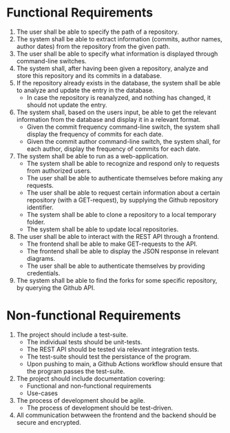 # Functional Requirements

1. The user shall be able to specify the path of a repository.
2. The system shall be able to extract information (commits, author names, author dates) from the repository from the given path.
3. The user shall be able to specify what information is displayed through command-line switches.
4. The system shall, after having been given a repository, analyze and store this repository and its commits in a database.
5. If the repository already exists in the database, the system shall be able to analyze and update the entry in the database.
    - In case the repository is reanalyzed, and nothing has changed, it should not update the entry.
6. The system shall, based on the users input, be able to get the relevant information from the database and display it in a relevant format.
    - Given the commit frequency command-line switch, the system shall display the frequency of commits for each date.
    - Given the commit author command-line switch, the system shall, for each author, display the frequency of commits for each date.
7. The system shall be able to run as a web-application.
    - The system shall be able to recognize and respond only to requests from authorized users.
    - The user shall be able to authenticate themselves before making any requests.
    - The user shall be able to request certain information about a certain repository (with a GET-request), by supplying the Github repository identifier.
    - The system shall be able to clone a repository to a local temporary folder.
    - The system shall be able to update local repositories.
8. The user shall be able to interact with the REST API through a frontend.
    - The frontend shall be able to make GET-requests to the API.
    - The frontend shall be able to display the JSON response in relevant diagrams.
    - The user shall be able to authenticate themselves by providing credentials.
9. The system shall be able to find the forks for some specific repository, by querying the Github API.

# Non-functional Requirements

1. The project should include a test-suite.
    - The individual tests should be unit-tests.
    - The REST API should be tested via relevant integration tests.
    - The test-suite should test the persistance of the program.
    - Upon pushing to main, a Github Actions workflow should ensure that the program passes the test-suite.
2. The project should include documentation covering:
    - Functional and non-functional requirements
    - Use-cases
3. The process of development should be agile.
    - The process of development should be test-driven.
4. All communication betwween the frontend and the backend should be secure and encrypted.

